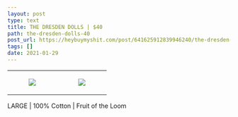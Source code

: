 ```yaml
---
layout: post
type: text
title: THE DRESDEN DOLLS | $40
path: the-dresden-dolls-40
post_url: https://heybuymyshit.com/post/641625912839946240/the-dresden-dolls-40
tags: []
date: 2021-01-29
---
```




<table style="width:100%;"><tr><td style="vertical-align:top;">
      <figure class="tmblr-full" data-orig-height="2048" data-orig-width="1365" data-orig-src="https://concertshirts.netlify.app/shirts/0552/0552-01.jpg"><img src="https://64.media.tumblr.com/1578330b75afbb4bfc1a16a8b7d83ec4/f0f280e2720a771c-22/s540x810/02bc35589db14dcfcf8712ee2ac2fadfed776502.jpg" data-orig-height="2048" data-orig-width="1365" data-orig-src="https://concertshirts.netlify.app/shirts/0552/0552-01.jpg"/></figure></td>
    <td style="vertical-align:top;">
      <figure class="tmblr-full" data-orig-height="2048" data-orig-width="1365" data-orig-src="https://concertshirts.netlify.app/shirts/0552/0552-02.jpg"><img src="https://64.media.tumblr.com/d88ad6628011a76952dd84ebca07213d/f0f280e2720a771c-20/s540x810/ea3afbac2c28e84993ca5db1531bb472b155df9e.jpg" data-orig-height="2048" data-orig-width="1365" data-orig-src="https://concertshirts.netlify.app/shirts/0552/0552-02.jpg"/></figure></td>
  </tr></table><p>
  LARGE | 100% Cotton | Fruit of the Loom
</p>
